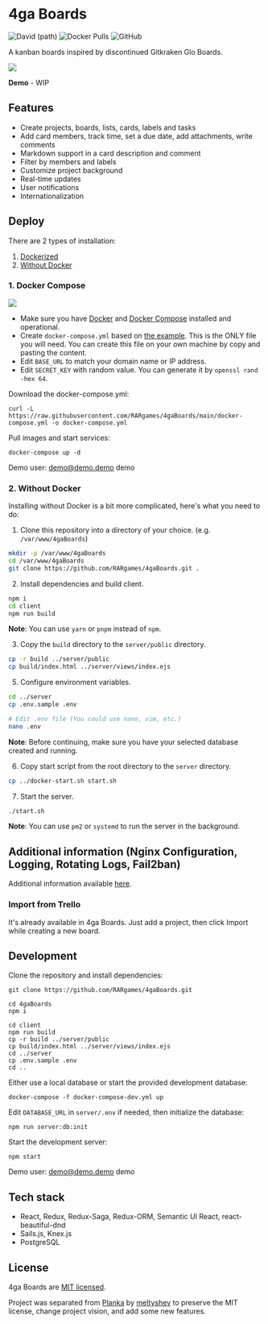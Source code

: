 # 4ga Boards

![David (path)](https://img.shields.io/github/package-json/v/rargames/4gaBoards) ![Docker Pulls](https://img.shields.io/docker/pulls/rargames/4gaBoards) ![GitHub](https://img.shields.io/github/license/rargames/4gaBoards)

A kanban boards inspired by discontinued Gitkraken Glo Boards.

![](https://raw.githubusercontent.com/plankanban/planka/master/demo.gif)

**Demo** - WIP

## Features

- Create projects, boards, lists, cards, labels and tasks
- Add card members, track time, set a due date, add attachments, write comments
- Markdown support in a card description and comment
- Filter by members and labels
- Customize project background
- Real-time updates
- User notifications
- Internationalization

## Deploy

There are 2 types of installation:
1. [Dockerized](#1-docker-compose)
2. [Without Docker](#2-without-docker)


### 1. Docker Compose

[![](https://d207aa93qlcgug.cloudfront.net/1.95.5.qa/img/nav/docker-logo-loggedout.png)](https://github.com/RARgames/4gaBoards/pkgs/container/planka)

- Make sure you have [Docker](https://docs.docker.com/install/) and [Docker Compose](https://docs.docker.com/compose/install/) installed and operational.
- Create `docker-compose.yml` based on [the example](https://raw.githubusercontent.com/RARgames/4gaBoards/main/docker-compose.yml). This is the ONLY file you will need. You can create this file on your own machine by copy and pasting the content.
- Edit `BASE_URL` to match your domain name or IP address.
- Edit `SECRET_KEY` with random value. You can generate it by `openssl rand -hex 64`.

Download the docker-compose.yml:

```
curl -L https://raw.githubusercontent.com/RARgames/4gaBoards/main/docker-compose.yml -o docker-compose.yml
```

Pull images and start services:

```
docker-compose up -d
```

Demo user: demo@demo.demo demo

### 2. Without Docker

Installing without Docker is a bit more complicated, here's what you need to do:

1. Clone this repository into a directory of your choice. (e.g. `/var/www/4gaBoards`)

```bash
mkdir -p /var/www/4gaBoards
cd /var/www/4gaBoards
git clone https://github.com/RARgames/4gaBoards.git .
```

2. Install dependencies and build client.

```bash
npm i
cd client
npm run build
```

**Note**: You can use `yarn` or `pnpm` instead of `npm`.

3. Copy the `build` directory to the `server/public` directory.

```bash
cp -r build ../server/public
cp build/index.html ../server/views/index.ejs
```

5. Configure environment variables.

```bash
cd ../server
cp .env.sample .env

# Edit .env file (You could use nano, vim, etc.)
nano .env
```

**Note**: Before continuing, make sure you have your selected database created and running.

6. Copy start script from the root directory to the `server` directory.

```bash
cp ../docker-start.sh start.sh
```

7. Start the server.

```bash
./start.sh
```

**Note**: You can use `pm2` or `systemd` to run the server in the background.

## Additional information (Nginx Configuration, Logging, Rotating Logs, Fail2ban)

Additional information available [here](https://github.com/RARgames/4gaBoards/blob/main/ADDITIONAL_INFO.md).

### Import from Trello

It's already available in 4ga Boards. Just add a project, then click Import while creating a new board.

## Development

Clone the repository and install dependencies:

```
git clone https://github.com/RARgames/4gaBoards.git

cd 4gaBoards
npm i

cd client
npm run build
cp -r build ../server/public
cp build/index.html ../server/views/index.ejs
cd ../server
cp .env.sample .env
cd ..
```

Either use a local database or start the provided development database:

```
docker-compose -f docker-compose-dev.yml up
```

Edit `DATABASE_URL` in `server/.env` if needed, then initialize the database:

```
npm run server:db:init
```

Start the development server:

```
npm start
```

Demo user: demo@demo.demo demo

## Tech stack

- React, Redux, Redux-Saga, Redux-ORM, Semantic UI React, react-beautiful-dnd
- Sails.js, Knex.js
- PostgreSQL

## License

4ga Boards are [MIT licensed](https://github.com/RARgames/4gaBoards/blob/main/LICENSE).

Project was separated from [Planka](https://github.com/plankanban/planka) by [meltyshev](https://github.com/meltyshev) to preserve the MIT license, change project vision, and add some new features.
